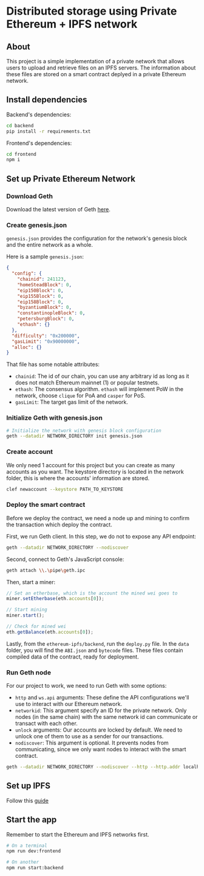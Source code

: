 # Distributed storage using Private Ethereum + IPFS network

## About
This project is a simple implementation of a private network that allows users to upload and retrieve files on an IPFS servers. The information about these files are stored on a smart contract deplyed in a private Ethereum network.

## Install dependencies

Backend's dependencies:
```bash
cd backend
pip install -r requirements.txt
```
Frontend's dependencies:
```bash
cd frontend
npm i
```

## Set up Private Ethereum Network

### Download Geth

Download the latest version of Geth [here](https://geth.ethereum.org/downloads).

### Create genesis.json

`genesis.json` provides the configuration for the network's genesis block and the entire network as a whole.

Here is a sample `genesis.json`:
```json
{
  "config": {
    "chainid": 241123,
    "homeSteadBlock": 0,
    "eip150Block": 0,
    "eip155Block": 0,
    "eip158Block": 0,
    "byzantiumBlock": 0,
    "constantinopleBlock": 0,
    "petersburgBlock": 0,
    "ethash": {}
  },
  "difficulty": "0x200000",
  "gasLimit": "0x90000000",
  "alloc": {}
}
```

That file has some notable attributes:
- `chainid`: The id of our chain, you can use any arbitrary id as long as it does not match Ethereum mainnet (1) or popular testnets.
- `ethash`: The consensus algorithm. `ethash` will implement PoW in the network, choose `clique` for PoA and `casper` for PoS.
- `gasLimit`: The target gas limit of the network.

### Initialize Geth with genesis.json

```bash
# Initialize the network with genesis block configuration
geth --datadir NETWORK_DIRECTORY init genesis.json
```

### Create account


We only need 1 account for this project but you can create as many accounts as you want. The keystore directory is located in the network folder, this is where the accounts' information are stored. 

```bash
clef newaccount --keystore PATH_TO_KEYSTORE
```
### Deploy the smart contract
Before we deploy the contract, we need a node up and mining to confirm the transaction which deploy the contract.

First, we run Geth client. In this step, we do not to expose any API endpoint:
```bash
geth --datadir NETWORK_DIRECTORY --nodiscover
```

Second, connect to Geth's JavaScript console:
```bash
geth attach \\.\pipe\geth.ipc
```
Then, start a miner:
```JavaScript
// Set an etherbase, which is the account the mined wei goes to
miner.setEtherbase(eth.accounts[0]);

// Start mining
miner.start();

// Check for mined wei
eth.getBalance(eth.accounts[0]);
```
Lastly, from the `ethereum-ipfs/backend`, run the `deploy.py` file. In the `data` folder, you will find the `ABI.json` and `bytecode` files. These files contain compiled data of the contract, ready for deployment.

### Run Geth node

For our project to work, we need to run Geth with some options:
- `http` and `ws.api` arguments: These define the API configurations we'll use to interact with our Ethereum network.
- `networkid`: This argument specify an ID for the private network. Only nodes (in the same chain) with the same network id can communicate or transact with each other.
- `unlock` arguments: Our accounts are locked by default. We need to unlock one of them to use as a sender for our transactions.
- `nodiscover`: This argument is optional. It prevents nodes from communicating, since we only want nodes to interact with the smart contract.

```bash
geth --datadir NETWORK_DIRECTORY --nodiscover --http --http.addr localhost --http.port 8545 --http.corsdomain=* --http.api web3,eth,debug,personal,net --ws.api web3,eth,debug,personal,net --networkid 241123 --allow-insecure-unlock --unlock ACCOUNT --password PASSWORD_FILE
```

## Set up IPFS

Follow this [guide](https://medium.com/@s_van_laar/deploy-a-private-ipfs-network-on-ubuntu-in-5-steps-5aad95f7261b)

## Start the app

Remember to start the Ethereum and IPFS networks first.

```bash
# On a terminal
npm run dev:frontend

# On another
npm run start:backend
```

